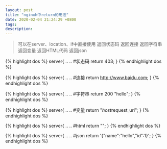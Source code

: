 ```yaml
---
layout: post
title: "nginxh中return的用法"
date: 2020-02-04 21:24:29 +0800
tags: 
description: 
---
```


> 可以在server、location、if中直接使用
> 返回状态码
> 返回连接
> 返回字符串
> 返回变量
> 返回HTML代码
> 返回json

{% highlight dos %}
server{
	..
	..
	#状态码
	return 403;
}
{% endhighlight dos %}

{% highlight dos %}
server{
	..
	..
	#连接
	return http://www.baidu.com;
}
{% endhighlight dos %}

{% highlight dos %}
server{
	..
	..
	#字符串
	return 200 "hello";
}
{% endhighlight dos %}

{% highlight dos %}
server{
	..
	..
	#变量
	return "$host$request_uri";
}
{% endhighlight dos %}

{% highlight dos %}
server{
	..
	..
	#html
	return "<html><script>window.location.href='$host$request_uri'</script></html>";
}
{% endhighlight dos %}

{% highlight dos %}
server{
	..
	..
	#json
	return '{"name":"hello","id":1}';
}
{% endhighlight dos %}